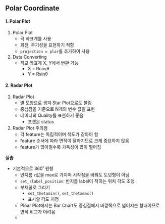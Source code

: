 ## Polar Coordinate

#### 1. Polar Plot

1. Polar Plot
   - 극 좌표계를 사용
   - 회전, 주기성을 표현하기 적함
   - `projection = plar`를 추가하여 사용
2. Data Converting
   - 직교 좌표계 X, Y에서 변환 가능
     - X = Rcosθ
     - Y = Rsinθ

#### 2. Radar Plot

1. Radar Plot
   - 별 모양으로 생겨 Star Plot으로도 불림
   - 중심점을 기준으로 N개의 변수 값을 표현
   - 데이터의 Quality를 표현하기 좋음
     - 포켓몬 status
2. Radar Plot 주의점
   - 각 feature는 독립적이며 척도가 같아야 함
   - feature 순서에 따라 면적이 달라지므로 크게 중요하지 않음
   - feature가 많아질수록 가독성이 많이 떨어짐

**실습**

- 기본적으로 360˚ 원형
  - 반지름 `r`값을 max로 가지며 시작점을 바꿔도 도넛형이 아님
  - `set_rlabel_position`: 반지름 label이 적히는 위치 각도 조정
  - 부채꼴로 그리기
    - `set_thetamin()`, `set_thetamax()`
    - 표시할 각도 지정
  - Ploar Plot에서는 Bar Chart도 중심점에서 바깥쪽으로 넓어지는 형태이므로 면적 비교가 어려움
  - 
